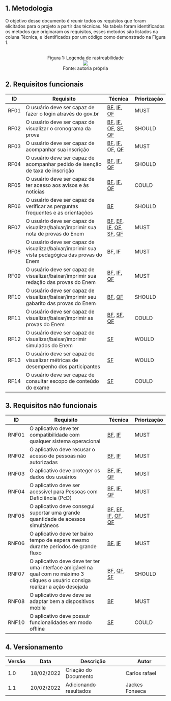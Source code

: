 ## 1. Metodologia

O objetivo desse documento é reunir todos os requistos que foram elicitados para o projeto a partir das técnicas. Na tabela foram identificados os metodos que originaram os requisitos, esses metodos são listados na coluna Técnica, e identificados por um código como demonstrado na Figura 1.

<center>
  <br><figcaption class="center">Figura 1: Legenda de rastreabilidade</figcaption>
  <img src="https://user-images.githubusercontent.com/53023400/154858872-f7f7c057-a096-4e0c-9a46-62d429b5447b.png" class="center">
  <figcaption class="center">Fonte: autoria própria</figcaption>
</center>

## 2. Requisitos funcionais

|  ID  |  Requisito  |  Técnica  |   Priorização  |
|------|-------------|-----------|----------------|
| RF01 |  O usuário deve ser capaz de fazer o login através do gov.br | [BF](tecnicas-elicitacao/brainstorming.md), [IF](tecnicas-elicitacao/introspeccao.md), [OF](tecnicas-elicitacao/observacao.md)  | MUST  |
| RF02 |  O usuário deve ser capaz de visualizar o cronograma da prova | [BF](tecnicas-elicitacao/brainstorming.md), [IF](tecnicas-elicitacao/introspeccao.md), [OF](tecnicas-elicitacao/observacao.md), [SF](tecnicas-elicitacao/storyboard.md), [QF](tecnicas-elicitacao/questionario.md)  | SHOULD  |
| RF03 |  O usuário deve ser capaz de acompanhar sua inscrição | [BF](tecnicas-elicitacao/brainstorming.md), [IF](tecnicas-elicitacao/introspeccao.md), [OF](tecnicas-elicitacao/observacao.md), [QF](tecnicas-elicitacao/questionario.md)  | MUST  |
| RF04 |  O usuário deve ser capaz de acompanhar pedido de isenção de taxa de inscrição| [BF](tecnicas-elicitacao/brainstorming.md), [IF](tecnicas-elicitacao/introspeccao.md), [QF](tecnicas-elicitacao/questionario.md)  | SHOULD  |
| RF05 |  O usuário deve ser capaz de ter acesso aos avisos e às notícias | [BF](tecnicas-elicitacao/brainstorming.md), [IF](tecnicas-elicitacao/introspeccao.md), [OF](tecnicas-elicitacao/observacao.md)  | COULD  |
| RF06 |  O usuário deve ser capaz de verificar as perguntas frequentes e as orientações | [BF](tecnicas-elicitacao/brainstorming.md) |  SHOULD |
| RF07 |  O usuário deve ser capaz de visualizar/baixar/imprimir sua nota de provas do Enem | [BF](tecnicas-elicitacao/brainstorming.md), [EF](tecnicas-elicitacao/entrevista.md), [IF](tecnicas-elicitacao/introspeccao.md), [OF](tecnicas-elicitacao/observacao.md), [SF](tecnicas-elicitacao/storyboard.md), [QF](tecnicas-elicitacao/questionario.md)  | MUST  |
| RF08 |  O usuário deve ser capaz de visualizar/baixar/imprimir sua vista pedagógica das provas do Enem | [BF](tecnicas-elicitacao/brainstorming.md), [IF](tecnicas-elicitacao/introspeccao.md)  | MUST  |
| RF09 |  O usuário deve ser capaz de visualizar/baixar/imprimir sua redação das provas do Enem | [BF](tecnicas-elicitacao/brainstorming.md), [IF](tecnicas-elicitacao/introspeccao.md), [QF](tecnicas-elicitacao/questionario.md)  | MUST  |
| RF10 |  O usuário deve ser capaz de visualizar/baixar/imprimir seu gabarito das provas do Enem | [BF](tecnicas-elicitacao/brainstorming.md), [QF](tecnicas-elicitacao/questionario.md)  | SHOULD  |
| RF11 |  O usuário deve ser capaz de visualizar/baixar/imprimir as provas do Enem | [BF](tecnicas-elicitacao/brainstorming.md), [SF](tecnicas-elicitacao/storyboard.md), [QF](tecnicas-elicitacao/questionario.md)  | COULD  |
| RF12 |  O usuário deve ser capaz de visualizar/baixar/imprimir simulados do Enem | [SF](tecnicas-elicitacao/storyboard.md)  | WOULD  |
| RF13 |  O usuário deve ser capaz de visualizar métricas de desempenho dos participantes  | [SF](tecnicas-elicitacao/storyboard.md)  | WOULD  |
| RF14 |  O usuário deve ser capaz de consultar escopo de conteúdo do exame  | [SF](tecnicas-elicitacao/storyboard.md)  | COULD  |


## 3. Requisitos não funcionais

|  ID  |  Requisito  |  Técnica  |   Priorização  |
|------|-------------|-----------|----------------|
| RNF01 |  O aplicativo deve ter compatibilidade com qualquer sistema operacional | [BF](tecnicas-elicitacao/brainstorming.md), [IF](tecnicas-elicitacao/introspeccao.md)  | MUST  |
| RNF02 |  O aplicativo deve recusar o acesso de pessoas não autorizadas | [BF](tecnicas-elicitacao/brainstorming.md), [IF](tecnicas-elicitacao/introspeccao.md)  | MUST  |
| RNF03 |  O aplicativo deve proteger os dados dos usuários | [BF](tecnicas-elicitacao/brainstorming.md), [IF](tecnicas-elicitacao/introspeccao.md), [QF](tecnicas-elicitacao/questionario.md)  | MUST  |
| RNF04 |  O aplicativo deve ser acessível para Pessoas com Deficiência (PcD) | [BF](tecnicas-elicitacao/brainstorming.md), [IF](tecnicas-elicitacao/introspeccao.md), [QF](tecnicas-elicitacao/questionario.md)  | MUST  |
| RNF05 |  O aplicativo deve consegui suportar uma grande quantidade de acessos simultâneos | [BF](tecnicas-elicitacao/brainstorming.md), [EF](tecnicas-elicitacao/entrevista.md), [IF](tecnicas-elicitacao/introspeccao.md), [OF](tecnicas-elicitacao/observacao.md), [QF](tecnicas-elicitacao/questionario.md)  | MUST  |
| RNF06 |  O aplicativo deve ter baixo tempo de espera mesmo durante períodos de grande fluxo | [BF](tecnicas-elicitacao/brainstorming.md), [IF](tecnicas-elicitacao/introspeccao.md)  | MUST  |
| RNF07 |  O aplicativo deve deve ter ter uma interface amigável na qual com no máximo 3 cliques o usuário consiga realizar a ação desejada | [BF](tecnicas-elicitacao/brainstorming.md), [QF](tecnicas-elicitacao/questionario.md), [SF](tecnicas-elicitacao/storyboard.md)  | SHOULD |
| RNF08 |  O aplicativo deve deve se adaptar bem a dispositivos mobile | [BF](tecnicas-elicitacao/brainstorming.md)  | MUST  |
| RNF10 |  O aplicativo deve possuir funcionalidades em modo offline | [SF](tecnicas-elicitacao/storyboard.md)  | COULD  |

## 4. Versionamento

| Versão | Data | Descrição | Autor |
|--------|------|-----------|-------|
| 1.0    | 18/02/2022 | Criação do Documento | Carlos rafael |
| 1.1    | 20/02/2022 | Adicionando resultados | Jackes Fonseca |
